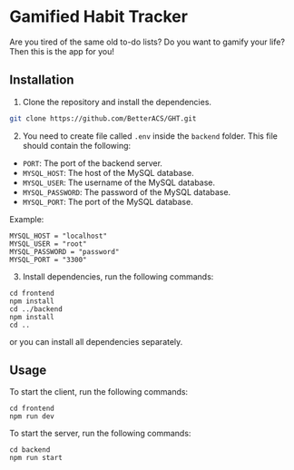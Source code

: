 # Gamified Habit Tracker

Are you tired of the same old to-do lists? Do you want to gamify your life? Then this is the app for you!

## Installation
1. Clone the repository and install the dependencies.

```bash
git clone https://github.com/BetterACS/GHT.git
```
2. You need to create file called `.env` inside the `backend` folder. This file should contain the following:
- `PORT`: The port of the backend server.
- `MYSQL_HOST`: The host of the MySQL database.
- `MYSQL_USER`: The username of the MySQL database.
- `MYSQL_PASSWORD`: The password of the MySQL database.
- `MYSQL_PORT`: The port of the MySQL database.

Example:
```
MYSQL_HOST = "localhost"
MYSQL_USER = "root"
MYSQL_PASSWORD = "password"
MYSQL_PORT = "3300"
```

3. Install dependencies, run the following commands:

```node
cd frontend
npm install
cd ../backend
npm install
cd ..
```
or you can install all dependencies separately.

## Usage

To start the client, run the following commands:

```node
cd frontend
npm run dev
```

To start the server, run the following commands:

```node
cd backend
npm run start
```
